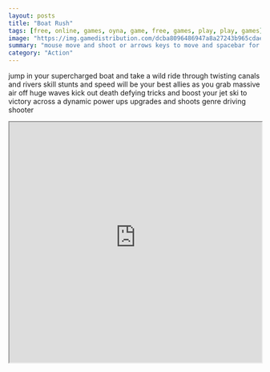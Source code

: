 ```yaml
---
layout: posts
title: "Boat Rush"
tags: [free, online, games, oyna, game, free, games, play, play, games]
image: "https://img.gamedistribution.com/dcba8096486947a8a27243b965cdae30.jpg"
summary: "mouse move and shoot or arrows keys to move and spacebar for shoot  free online games oyna game free games play play games"
category: "Action"
---
```


jump in your supercharged boat and take a wild ride through twisting canals and rivers skill stunts and speed will be your best allies as you grab massive air off huge waves kick out death defying tricks and boost your jet ski to victory across a dynamic power ups upgrades and shoots genre driving shooter

<iframe width="100%" height="480px;" src="https://html5.gamedistribution.com/dcba8096486947a8a27243b965cdae30/"></iframe>